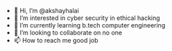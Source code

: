 - 👋 Hi, I’m @akshayhalai
- 👀 I’m interested in cyber security in ethical hacking
- 🌱 I’m currently learning b.tech computer engineering
- 💞️ I’m looking to collaborate on no one
- 📫 How to reach me good job

<!---
akshayhalai/akshayhalai is a ✨ special ✨ repository because its `README.md` (this file) appears on your GitHub profile.
You can click the Preview link to take a look at your changes.
--->
